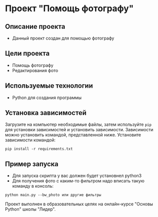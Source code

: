 # Проект "Помощь фотографу"

## Описание проекта
- Данный проект создан для помощью фотографу

## Цели проекта
- Помощь фотографу
- Редактирования фото

## Используемые технологии
- Python для создания программы

## Установка зависимостей
Загрузите на компьютер необходимые файлы, затем используйте `pip` для установки зависимостей и установить зависимости. Зависимости можно установить командой, представленной ниже.
Установите зависимости командой:

```
pip install -r requirements.txt
```

## Пример запуска
- Для запуска скрипта у вас должен будет установнел python3
- Для получения фото с каким-то фильтром надо вписать такую команду в консоль:
```
python main.py --bw_photo или другие фильтры
```

Проект выполнен в образовательных целях на онлайн-курсе "Основы Python" школы "Лидер".